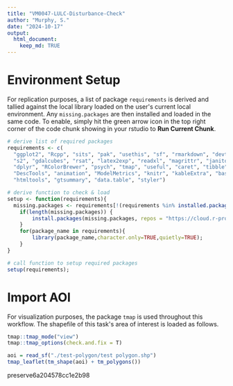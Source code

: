 ```yaml
---
title: "VM0047-LULC-Disturbance-Check"
author: "Murphy, S."
date: "2024-10-17"
output: 
  html_document:
    keep_md: TRUE
---
```




# Environment Setup

For replication purposes, a list of package `requirements` is derived and tallied against the local library loaded on the user's current local environment. Any `missing.packages` are then installed and loaded in the same code. To enable, simply hit the green arrow icon in the top right corner of the code chunk showing in your rstudio to **Run Current Chunk**.


``` r
# derive list of required packages
requirements <- c(
  "ggplot2", "Rcpp", "sits", "pak", "usethis", "sf", "rmarkdown", "devtools", 
  "s2", "gdalcubes", "rsat", "latex2exp", "readxl", "magrittr", "janitor", 
  "dplyr", "RColorBrewer", "psych", "tmap", "useful", "caret", "tibble", 
  "DescTools", "animation", "ModelMetrics", "knitr", "kableExtra", "basemaps", 
  "htmltools", "gtsummary", "data.table", "styler")

# derive function to check & load
setup <- function(requirements){
  missing.packages <- requirements[!(requirements %in% installed.packages()[,"Package"])];
    if(length(missing.packages)) {
        install.packages(missing.packages, repos = "https://cloud.r-project.org/");
    }
    for(package_name in requirements){
        library(package_name,character.only=TRUE,quietly=TRUE);
    }
}

# call function to setup required packages
setup(requirements);
```


# Import AOI

For visualization purposes, the package `tmap` is used throughout this workflow. 
The shapefile of this task's area of interest is loaded as follows.


``` r
tmap::tmap_mode("view")
tmap::tmap_options(check.and.fix = T)

aoi = read_sf("./test-polygon/test polygon.shp") 
tmap_leaflet(tm_shape(aoi) + tm_polygons())
```

preserve6a204578cc1e2b98
